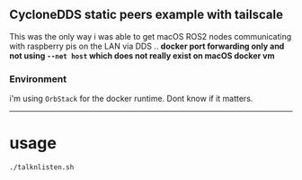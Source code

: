 ## CycloneDDS static peers example with tailscale

This was the only way i was able to get macOS ROS2 nodes communicating with raspberry pis on the LAN via DDS .. **docker port forwarding only and not using `--net host` which does not really exist on macOS docker vm**

### Environment

i'm using `OrbStack` for the docker runtime.  Dont know if it matters.

---
# usage

    ./talknlisten.sh